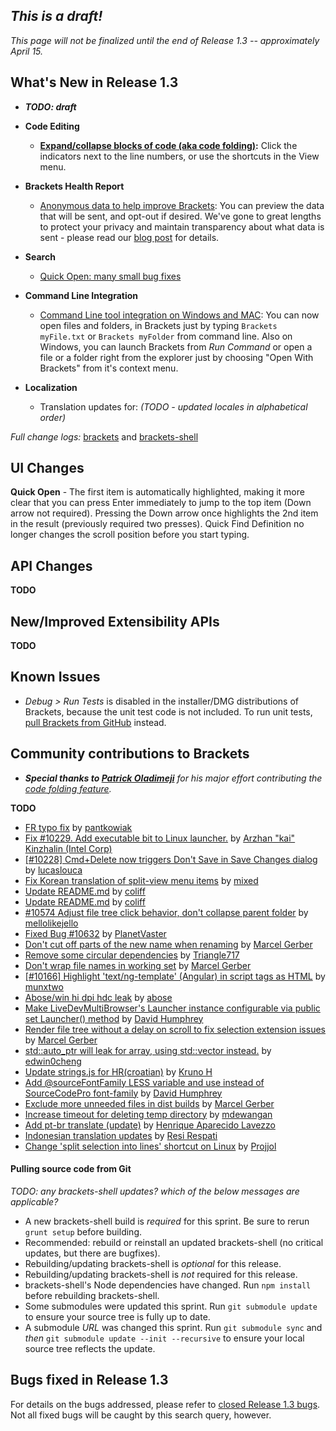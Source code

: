 _This is a draft!_
--------------------
_This page will not be finalized until the end of Release 1.3 -- approximately April 15._

What's New in Release 1.3
-------------------------
* _**TODO: draft**_
* **Code Editing**
   * **[Expand/collapse blocks of code (aka code folding)](https://github.com/adobe/brackets/pull/10792):** Click the indicators next to the line numbers, or use the shortcuts in the View menu.
* **Brackets Health Report**
    * [Anonymous data to help improve Brackets](http://blog.brackets.io/2015/03/27/introducing-brackets-health-report/): You can preview the data that will be sent, and opt-out if desired. We've gone to great lengths to protect your privacy and maintain transparency about what data is sent - please read our [blog post](http://blog.brackets.io/2015/03/27/introducing-brackets-health-report/) for details.
* **Search**
    * [Quick Open: many small bug fixes](https://github.com/adobe/brackets/pull/7227)
* **Command Line Integration**
   * [Command Line tool integration on Windows and MAC](https://github.com/adobe/brackets/wiki.Command-Line-Arguments): You can now open files and folders, in Brackets just by typing `Brackets myFile.txt` or `Brackets myFolder` from command line. Also on Windows, you can launch Brackets from *Run Command* or open a file or a folder right from the explorer just by choosing "Open With Brackets" from it's context menu.

* **Localization**
   * Translation updates for: _(TODO - updated locales in alphabetical order)_


_Full change logs:_ [brackets](https://github.com/adobe/brackets/compare/release-1.2...release-1.3#commits_bucket) and [brackets-shell](https://github.com/adobe/brackets-shell/compare/release-1.2...release-1.3#commits_bucket)


UI Changes
----------
**Quick Open** - The first item is automatically highlighted, making it more clear that you can press Enter immediately to jump to the top item (Down arrow not required). Pressing the Down arrow once highlights the 2nd item in the result (previously required two presses). Quick Find Definition no longer changes the scroll position before you start typing.



API Changes
-----------
**TODO**

New/Improved Extensibility APIs
-------------------------------
**TODO**


Known Issues
------------
* _Debug > Run Tests_ is disabled in the installer/DMG distributions of Brackets, because the unit test code is not included. To run unit tests, [pull Brackets from GitHub](https://github.com/adobe/brackets/wiki/How-to-Hack-on-Brackets#wiki-getcode) instead.


Community contributions to Brackets
-----------------------------------
* _**Special thanks to [Patrick Oladimeji](https://github.com/thehogfather)** for his major effort contributing the [code folding feature](https://github.com/adobe/brackets/pull/10792)._

**TODO**
* [FR typo fix](https://github.com/adobe/brackets/pull/10625) by [pantkowiak](https://github.com/pantkowiak)
* [Fix #10229. Add executable bit to Linux launcher.](https://github.com/adobe/brackets/pull/10267) by [Arzhan "kai" Kinzhalin (Intel Corp)](https://github.com/busykai)
* [[#10228] Cmd+Delete now triggers Don't Save in Save Changes dialog](https://github.com/adobe/brackets/pull/10459) by [lucaslouca](https://github.com/lucaslouca)
* [Fix Korean translation of split-view menu items](https://github.com/adobe/brackets/pull/10477) by [mixed](https://github.com/mixed)
* [Update README.md](https://github.com/adobe/brackets/pull/10672) by [coliff](https://github.com/coliff)
* [Update README.md](https://github.com/adobe/brackets/pull/10690) by [coliff](https://github.com/coliff)
* [#10574  Adjust file tree click behavior, don't collapse parent folder](https://github.com/adobe/brackets/pull/10652) by [mellolikejello](https://github.com/mellolikejello)
* [Fixed Bug #10632](https://github.com/adobe/brackets/pull/10694) by [PlanetVaster](https://github.com/PlanetVaster)
* [Don't cut off parts of the new name when renaming](https://github.com/adobe/brackets/pull/10648) by [Marcel Gerber](https://github.com/MarcelGerber)
* [Remove some circular dependencies](https://github.com/adobe/brackets/pull/10641) by [Triangle717](https://github.com/le717)
* [Don't wrap file names in working set](https://github.com/adobe/brackets/pull/10709) by [Marcel Gerber](https://github.com/MarcelGerber)
* [[#10166] Highlight 'text/ng-template' (Angular) in script tags as HTML](https://github.com/adobe/brackets/pull/10666) by [munxtwo](https://github.com/munxtwo)
* [Abose/win hi dpi hdc leak](https://github.com/adobe/brackets-shell/pull/508) by [abose](https://github.com/abose)
* [Make LiveDevMultiBrowser's Launcher instance configurable via public set Launcher() method](https://github.com/adobe/brackets/pull/10558) by [David Humphrey](https://github.com/humphd)
* [Render file tree without a delay on scroll to fix selection extension issues](https://github.com/adobe/brackets/pull/10689) by [Marcel Gerber](https://github.com/MarcelGerber)
* [std::auto_ptr will leak for array, using std::vector instead.](https://github.com/adobe/brackets-shell/pull/504) by [edwin0cheng](https://github.com/edwin0cheng)
* [Update strings.js for HR(croatian)](https://github.com/adobe/brackets/pull/10736) by [Kruno H](https://github.com/diomed)
* [Add @sourceFontFamily LESS variable and use instead of SourceCodePro font-family](https://github.com/adobe/brackets/pull/10727) by [David Humphrey](https://github.com/humphd)
* [Exclude more unneeded files in dist builds](https://github.com/adobe/brackets/pull/10219) by [Marcel Gerber](https://github.com/MarcelGerber)
* [Increase timeout for deleting temp directory](https://github.com/adobe/brackets/pull/10758) by [mdewangan](https://github.com/mdewangan)
* [Add pt-br translate (update)](https://github.com/adobe/brackets/pull/10771) by [Henrique Aparecido Lavezzo](https://github.com/Rynaro)
* [Indonesian translation updates](https://github.com/adobe/brackets/pull/10713) by [Resi Respati](https://github.com/resir014)
* [Change 'split selection into lines' shortcut on Linux](https://github.com/adobe/brackets/pull/10742) by [Projjol](https://github.com/Projjol)


#### Pulling source code from Git
_TODO: any brackets-shell updates? which of the below messages are applicable?_

* A new brackets-shell build is _required_ for this sprint. Be sure to rerun `grunt setup` before building.
* Recommended: rebuild or reinstall an updated brackets-shell (no critical updates, but there are bugfixes).
* Rebuilding/updating brackets-shell is _optional_ for this release.
* Rebuilding/updating brackets-shell is _not_ required for this release.
* brackets-shell's Node dependencies have changed. Run `npm install` before rebuilding brackets-shell.
* Some submodules were updated this sprint. Run `git submodule update` to ensure your source tree is fully up to date.
* A submodule _URL_ was changed this sprint. Run `git submodule sync` and _then_ `git submodule update --init --recursive` to ensure your local source tree reflects the update.


Bugs fixed in Release 1.3
-------------------------
For details on the bugs addressed, please refer to [closed Release 1.3 bugs](https://github.com/adobe/brackets/issues?q=is%3Aclosed+milestone%3A%22Release+1.3%22). Not all fixed bugs will be caught by this search query, however.